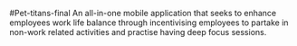 #Pet-titans-final
An all-in-one mobile application that seeks to enhance employees work life balance through incentivising employees to partake in non-work related activities and practise having deep focus sessions.
